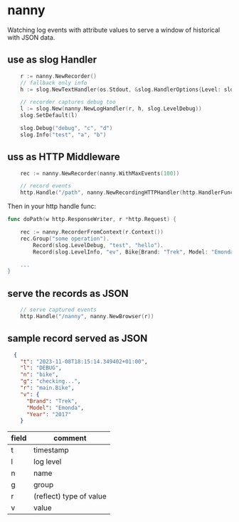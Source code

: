 # nanny

Watching log events with attribute values to serve a window of historical with JSON data.


## use as slog Handler

```go
	r := nanny.NewRecorder()
	// fallback only info
	h := slog.NewTextHandler(os.Stdout, &slog.HandlerOptions{Level: slog.LevelInfo})

	// recorder captures debug too
	l := slog.New(nanny.NewLogHandler(r, h, slog.LevelDebug))
	slog.SetDefault(l)

	slog.Debug("debug", "c", "d")
	slog.Info("test", "a", "b")
```

## uss as HTTP Middleware

```go
	rec := nanny.NewRecorder(nanny.WithMaxEvents(100))

	// record events
	http.Handle("/path", nanny.NewRecordingHTTPHandler(http.HandlerFunc(doPath), rec))
```
Then in your http handle func:

```go
func doPath(w http.ResponseWriter, r *http.Request) {

	rec := nanny.RecorderFromContext(r.Context())
	rec.Group("some operation").
		Record(slog.LevelDebug, "test", "hello").
		Record(slog.LevelInfo, "ev", Bike{Brand: "Trek", Model: "Emonda", Year: "2017"})```

    ...
}
```

## serve the records as JSON

```go
	// serve captured events
	http.Handle("/nanny", nanny.NewBrowser(r))
```


## sample record served as JSON

```json
  {
    "t": "2023-11-08T18:15:14.349402+01:00",
    "l": "DEBUG",
    "n": "bike",
    "g": "checking...",
    "r": "main.Bike",
    "v": {
      "Brand": "Trek",
      "Model": "Emonda",
      "Year": "2017"
    }
```
|field|comment|
|-|-|
|t|timestamp|
|l|log level|
|n|name|
|g|group|
|r|(reflect) type of value|
|v|value